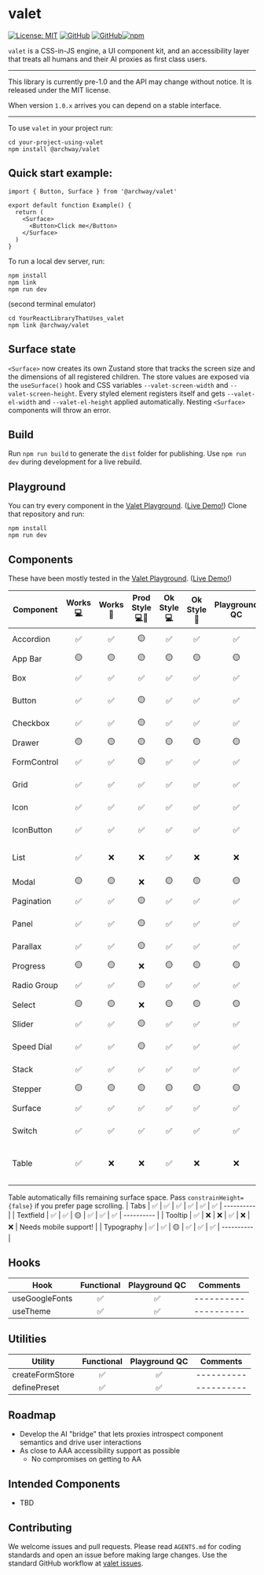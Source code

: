 # valet

[![License: MIT](https://img.shields.io/badge/License-MIT-yellow.svg)](https://opensource.org/licenses/MIT) [![GitHub](https://img.shields.io/badge/GitHub-valet-181717?logo=github&logoColor=white)](https://github.com/off-court-creations/valet) [![GitHub](https://img.shields.io/badge/GitHub-valet--playground-181717?logo=github&logoColor=white)](https://github.com/off-court-creations/valet-playground)[![npm](https://img.shields.io/badge/npm-%40archway%2Fvalet-CB3837?logo=npm&logoColor=white)](https://www.npmjs.com/package/@archway/valet)


`valet` is a CSS-in-JS engine, a UI component kit, and an accessibility layer that treats all humans and their AI proxies as first class users.

---

This library is currently pre-1.0 and the API may change without notice. It is released under the MIT license.

When version `1.0.x` arrives you can depend on a stable interface.

---

To use `valet` in your project run:

```shell
cd your-project-using-valet
npm install @archway/valet
```

## Quick start example:

```tsx
import { Button, Surface } from '@archway/valet'

export default function Example() {
  return (
    <Surface>
      <Button>Click me</Button>
    </Surface>
  )
}
```

To run a local dev server, run:

```shell
npm install
npm link
npm run dev
```

(second terminal emulator)

```shell
cd YourReactLibraryThatUses_valet
npm link @archway/valet
```

## Surface state

`<Surface>` now creates its own Zustand store that tracks the screen size and
the dimensions of all registered children. The store values are exposed via the
`useSurface()` hook and CSS variables `--valet-screen-width` and
`--valet-screen-height`. Every styled element registers itself and gets
`--valet-el-width` and `--valet-el-height` applied automatically. Nesting
`<Surface>` components will throw an error.

## Build

Run `npm run build` to generate the `dist` folder for publishing. Use `npm run dev` during development for a live rebuild.

## Playground

You can try every component in the [Valet Playground](https://github.com/off-court-creations/valet-playground). ([Live Demo!](https://main.d3h9kmt4y5ma0a.amplifyapp.com/)) Clone that repository and run:

```shell
npm install
npm run dev
```

## Components

These have been mostly tested in the [Valet Playground](https://github.com/off-court-creations/valet-playground). ([Live Demo!](https://main.d3h9kmt4y5ma0a.amplifyapp.com/))

| Component          | Works 💻 | Works 📱 | Prod Style 💻📱 | Ok Style 💻| Ok Style 📱 | Playground QC | Comments                         |
|--------------------|:--------:|:--------:|:---------------:|:----------:|:-----------:|:-------------:|----------------------------------|
| Accordion          | ✅       | ✅       |        🟡       | ✅         | ✅          | ✅            | ----------                       |
| App Bar            | 🟡       | 🟡       |        🟡       | 🟡         | 🟡          | 🟡            | WIP                              |
| Box                | ✅       | ✅       |        ✅       | ✅         | ✅          | ✅            | ----------                       |
| Button             | ✅       | ✅       |        🟡       | ✅         | ✅          | ✅            | ----------                       |
| Checkbox           | ✅       | ✅       |        🟡       | ✅         | ✅          | ✅            | ----------                       |
| Drawer             | 🟡       | 🟡       |        🟡       | 🟡         | 🟡          | 🟡            | WIP                              |
| FormControl        | ✅       | ✅       |        🟡       | ✅         | ✅          | ✅            | ----------                       |
| Grid               | ✅       | ✅       |        ✅       | ✅         | ✅          | ✅            | ----------                       |
| Icon               | ✅       | ✅       |        ✅       | ✅         | ✅          | ✅            | ----------                       |
| IconButton         | ✅       | ✅       |        ✅       | ✅         | ✅          | ✅            | ----------                       |
| List               | ✅       | ❌       |        ❌       | ✅         | ❌          | ❌            | Needs mobile support!            |
| Modal              | 🟡       | 🟡       |        ❌       | 🟡         | 🟡          | 🟡            | styling                          |
| Pagination         | ✅       | ✅       |        🟡       | ✅         | ✅          | ✅            | ----------                       |
| Panel              | ✅       | ✅       |        🟡       | ✅         | ✅          | ✅            | ----------                       |
| Parallax           | ✅       | ✅       |        🟡       | ✅         | ✅          | ✅            | ----------                       |
| Progress           | 🟡       | 🟡       |        ❌       | 🟡         | 🟡          | 🟡            | styling                          |
| Radio Group        | ✅       | ✅       |        🟡       | ✅         | ✅          | ✅            | ----------                       |
| Select             | 🟡       | 🟡       |        ❌       | 🟡         | 🟡          | 🟡            | styling                          |
| Slider             | ✅       | ✅       |        🟡       | ✅         | ✅          | ✅            | ----------                       |
| Speed Dial         | ✅       | ✅       |        🟡       | ✅         | ✅          | ✅            | ----------                       |
| Stack              | ✅       | ✅       |        ✅       | ✅         | ✅          | ✅            | ----------                       |
| Stepper            | 🟡       | 🟡       |        🟡       | 🟡         | 🟡          | 🟡            | WIP                              |
| Surface            | ✅       | ✅       |        ✅       | ✅         | ✅          | ✅            | ----------                       |
| Switch             | ✅       | ✅       |        ✅       | ✅         | ✅          | ✅            | ----------                       |
| Table              | ✅       | ❌       |        ❌       | ✅         | ❌          | ❌            | Uses internal scroll by default. |
Table automatically fills remaining surface space. Pass `constrainHeight={false}` if you prefer page scrolling.
| Tabs               | ✅       | ✅       |        ✅       | ✅         | ✅          | ✅            | ----------                       |
| Textfield          | ✅       | ✅       |        🟡       | ✅         | ✅          | ✅            | ----------                       |
| Tooltip            | ✅       | ❌       |        ❌       | ✅         | ❌          | ❌            | Needs mobile support!            |
| Typography         | ✅       | ✅       |        🟡       | ✅         | ✅          | ✅            | ----------                       |

## Hooks

| Hook               | Functional | Playground QC   | Comments |
|--------------------|:---------:|:---------------:|----------|
| useGoogleFonts     | ✅        | ✅             |----------|
| useTheme           | ✅        | ✅             |----------|

## Utilities

| Utility            | Functional | Playground QC   | Comments |
|--------------------|:---------:|:---------------:|----------|
| createFormStore    | ✅        | ✅             |----------|
| definePreset       | ✅        | ✅             |----------|

## Roadmap

- Develop the AI "bridge" that lets proxies introspect component semantics and drive user interactions
- As close to AAA accessibility support as possible
  - No compromises on getting to AA

## Intended Components

- TBD

## Contributing

We welcome issues and pull requests. Please read `AGENTS.md` for coding standards and open an issue before making large changes. Use the standard GitHub workflow at [valet issues](https://github.com/off-court-creations/valet/issues).
